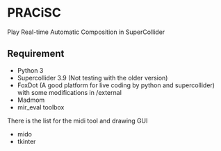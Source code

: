 # PRACiSC
Play Real-time Automatic Composition in SuperCollider

## Requirement
* Python 3
* Supercollider 3.9 (Not testing with the older version)
* FoxDot (A good platform for live coding by python and supercollider) with some modifications in /external
* Madmom
* mir_eval toolbox

There is the list for the midi tool and drawing GUI
* mido
* tkinter
